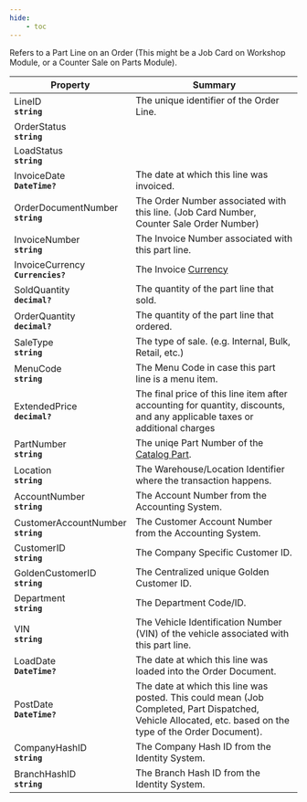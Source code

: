 ```yaml
---
hide:
    - toc
---
```

Refers to a Part Line on an Order (This might be a Job Card on Workshop Module, or a Counter Sale on Parts Module).

| Property | Summary |
|----------|---------|
| LineID <div><strong>``string``</strong></div> | The unique identifier of the Order Line. |
| OrderStatus <div><strong>``string``</strong></div> |  |
| LoadStatus <div><strong>``string``</strong></div> |  |
| InvoiceDate <div><strong>``DateTime?``</strong></div> | The date at which this line was invoiced. |
| OrderDocumentNumber <div><strong>``string``</strong></div> | The Order Number associated with this line. (Job Card Number, Counter Sale Order Number) |
| InvoiceNumber <div><strong>``string``</strong></div> | The Invoice Number associated with this part line. |
| InvoiceCurrency <div><strong>``Currencies?``</strong></div> | The Invoice [Currency](/generated/Models/Enums/Currencies.html) |
| SoldQuantity <div><strong>``decimal?``</strong></div> | The quantity of the part line that sold. |
| OrderQuantity <div><strong>``decimal?``</strong></div> | The quantity of the part line that ordered. |
| SaleType <div><strong>``string``</strong></div> | The type of sale. (e.g. Internal, Bulk, Retail, etc.) |
| MenuCode <div><strong>``string``</strong></div> | The Menu Code in case this part line is a menu item. |
| ExtendedPrice <div><strong>``decimal?``</strong></div> | The final price of this line item after accounting for quantity, discounts, and any applicable taxes or additional charges |
| PartNumber <div><strong>``string``</strong></div> | The uniqe Part Number of the [Catalog Part](/generated/Models/Part/CatalogPartModel.html). |
| Location <div><strong>``string``</strong></div> | The Warehouse/Location Identifier where the transaction happens. |
| AccountNumber <div><strong>``string``</strong></div> | The Account Number from the Accounting System. |
| CustomerAccountNumber <div><strong>``string``</strong></div> | The Customer Account Number from the Accounting System. |
| CustomerID <div><strong>``string``</strong></div> | The Company Specific Customer ID. |
| GoldenCustomerID <div><strong>``string``</strong></div> | The Centralized unique Golden Customer ID. |
| Department <div><strong>``string``</strong></div> | The Department Code/ID. |
| VIN <div><strong>``string``</strong></div> | The Vehicle Identification Number (VIN) of the vehicle associated with this part line. |
| LoadDate <div><strong>``DateTime?``</strong></div> | The date at which this line was loaded into the Order Document. |
| PostDate <div><strong>``DateTime?``</strong></div> | The date at which this line was posted. This could mean (Job Completed, Part Dispatched, Vehicle Allocated, etc. based on the type of the Order Document). |
| CompanyHashID <div><strong>``string``</strong></div> | The Company Hash ID from the Identity System. |
| BranchHashID <div><strong>``string``</strong></div> | The Branch Hash ID from the Identity System. |

